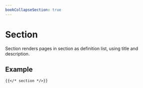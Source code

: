 ```yaml
---
bookCollapseSection: true
---
```


# Section

Section renders pages in section as definition list, using title and description.

## Example

```tpl
{{</* section */>}}
```


